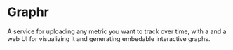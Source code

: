 # Graphr

A service for uploading any metric you want to track over time, with a 
and a web UI for visualizing it and generating embedable interactive graphs.
